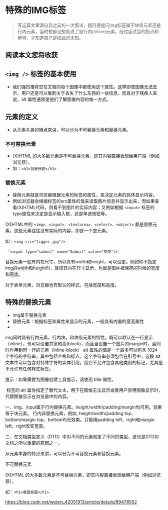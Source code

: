 # 特殊的IMG标签
> 写这篇文章源自我之前的一次面试，题目便是问img标签属于块级元素还是行内元素，当时想都没想就说了是行内(inline)元素，经过面试官的指点和解释，才知道自己是如此的无知。

## 阅读本文您将收获

## `<img />` 标签的基本使用
* 我们强烈推荐您在文档的每个图像中都使用这个属性。这样即使图像无法显示，用户还是可以看到关于丢失了什么东西的一些信息。而且对于残疾人来说，alt 属性通常是他们了解图像内容的唯一方式。

## 元素的定义
* 从元素本身的特点来讲，可以分为不可替换元素和替换元素。

### 不可替换元素
* (X)HTML 的大多数元素是不可替换元素，即其内容直接表现给用户端（例如浏览器）。
* 如：`<h1>我是标题</h1>`

### 替换元素
* 替换元素就是浏览器根据元素的标签和属性，来决定元素的具体显示内容。
* 例如浏览器会根据<img>标签的src属性的值来读取图片信息并显示出来，而如果查看(X)HTML代码，则看不到图片的实际内容；又例如根据 `<input>` 标签的type属性来决定是显示输入框，还是单选按钮等。

(X)HTML中的 `<img>、<input>、<textarea>、<select>、<object>` 都是替换元素。这些元素往往没有实际的内容，即是一个空元素。

如：`<img src="tigger.jpg"/>`

     `<input type="submit" name="Submit" value="提交"/>`

替换元素一般有内在尺寸，所以具有width和height，可以设定。例如你不指定img的width和height时，就按其内在尺寸显示，也就是图片被保存的时候的宽度和高度。

对于表单元素，浏览器也有默认的样式，包括宽度和高度。

## 特殊的替换元素
* img属于替换元素
* 替换元素：根据标签和属性来显示的元素，一般具有内置的宽高属性
* 

img同时具有行内元素，行内块，和块级元素的特性。既可以默认在一行显示（inline），也可以设置其宽和高(block)，而且当设置一个图片的margin时，会同时作用到同一行的元素（inline-block）
alt 属性的值是一个最多可以包含 1024 个字符的字符串，其中包括空格和标点。这个字符串必须包含在引号中。这段 alt 文本中可以包含对特殊字符的实体引用，但它不允许包含其他类别的标记，尤其是不允许有任何样式标签。

提示：如果需要为图像创建工具提示，请使用 title 属性。

<img> 标签的 alt 属性指定了替代文本，用于在图像无法显示或者用户禁用图像显示时，代替图像显示在浏览器中的内容。

一、img、input属于行内替换元素。height/width/padding/margin均可用。效果等于块元素。
      行内非替换元素，例如, height/width/padding top、bottom/margin top、bottom均无效果。只能用padding left、right和margin left、right改变宽度。

二、在文档类型定义（DTD）中对不同的元素规定了不同的类型，这也是DTD对文档之所以重要的原因之一。

从元素本身的特点来讲，可以分为不可替换元素和替换元素。

不可替换元素

(X)HTML 的大多数元素是不可替换元素，即其内容直接表现给用户端（例如浏览器）。

如：`<h1>我是标题</h1>`



 https://blog.csdn.net/weixin_42051913/article/details/89478552